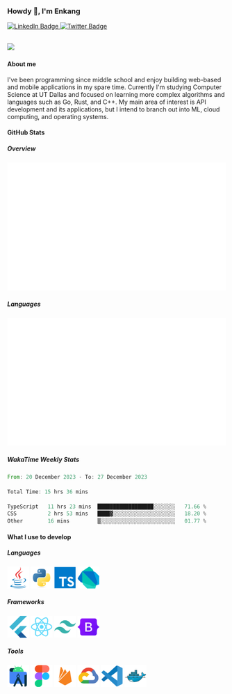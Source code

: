 ### Howdy 👋, I'm Enkang

<div id="badges">
  <a href="https://www.linkedin.com/in/enkyuan/">
    <img src="https://img.shields.io/badge/LinkedIn-blue?style=for-the-badge&logo=linkedin&logoColor=white" alt="LinkedIn Badge"/>
  </a>
  <a href="https://twitter.com/enkyuan">
    <img src="https://img.shields.io/badge/Twitter-blue?style=for-the-badge&logo=twitter&logoColor=white" alt="Twitter Badge"/>
  </a>
</div>

<br/>

![](https://komarev.com/ghpvc/?username=enkyuan&color=blueviolet)

#### About me

I've been programming since middle school and enjoy building web-based and mobile applications in my spare time. Currently I'm studying Computer Science at UT Dallas and focused on learning more complex algorithms and languages such as Go, Rust, and C++. My main area of interest is API development and its applications, but I intend to branch out into ML, cloud computing, and operating systems.

#### GitHub Stats 

##### Overview

![overview](https://github.com/enkyuan/enkyuan/blob/main/github_stats/generated/overview.svg#gh-dark-mode-only)

##### Languages

![languages](https://github.com/enkyuan/enkyuan/blob/main/github_stats/generated/languages.svg#gh-dark-mode-only)

##### WakaTime Weekly Stats

<!--START_SECTION:waka-->

```rust
From: 20 December 2023 - To: 27 December 2023

Total Time: 15 hrs 36 mins

TypeScript   11 hrs 23 mins  ██████████████████░░░░░░░   71.66 %
CSS          2 hrs 53 mins   ████▓░░░░░░░░░░░░░░░░░░░░   18.20 %
Other        16 mins         ▒░░░░░░░░░░░░░░░░░░░░░░░░   01.77 %
```

<!--END_SECTION:waka-->

#### What I use to develop

##### Languages

<p align="left">
  <img src="https://github.com/enkyuan/enkyuan/blob/main/devicons/java-original.svg" width="50">  
  <img src="https://github.com/enkyuan/enkyuan/blob/main/devicons/python-original.svg" width="50">  
  <img src="https://github.com/enkyuan/enkyuan/blob/main/devicons/typescript-original.svg" width="50">  
  <img src="https://github.com/enkyuan/enkyuan/blob/main/devicons/dart-original.svg" width="50">
</p>

##### Frameworks

<p align="left">
  <img src="https://github.com/enkyuan/enkyuan/blob/main/devicons/flutter-original.svg" width="50">  
  <img src="https://github.com/enkyuan/enkyuan/blob/main/devicons/react-original.svg" width="50">
  <img src="https://github.com/enkyuan/enkyuan/blob/main/devicons/tailwindcss-plain.svg" width="50">
  <img src="https://github.com/enkyuan/enkyuan/blob/main/devicons/bootstrap-original.svg" width="50">
</p>

##### Tools

<p align="left">
  <img src="https://github.com/enkyuan/enkyuan/blob/main/devicons/androidstudio-original.svg" width="50">  
  <img src="https://github.com/enkyuan/enkyuan/blob/main/devicons/figma-original.svg" width="50">  
  <img src="https://github.com/enkyuan/enkyuan/blob/main/devicons/firebase-plain.svg" width="50">  
  <img src="https://github.com/enkyuan/enkyuan/blob/main/devicons/googlecloud-original.svg" width="50">
  <img src="https://github.com/enkyuan/enkyuan/blob/main/devicons/vscode-original.svg" width="50">
  <img src="https://github.com/enkyuan/enkyuan/blob/main/devicons/docker-original.svg" width="50">
</p>
